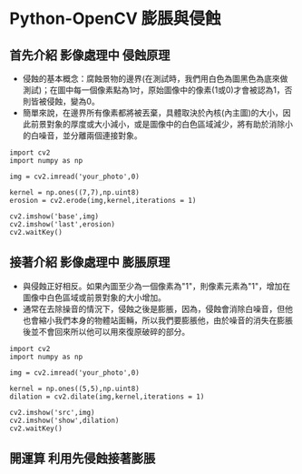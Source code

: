 # Python-OpenCV 膨脹與侵蝕
## 首先介紹 影像處理中 侵蝕原理
* 侵蝕的基本概念：腐蝕景物的邊界(在測試時，我們用白色為圖黑色為底來做測試)；在圖中每一個像素點為1吋，原始圖像中的像素(1或0)才會被認為1，否則皆被侵蝕，變為0。  
* 簡單來說，在邊界所有像素都將被丟棄，具體取決於內核(內主圖)的大小，因此前景對象的厚度或大小減小，或是圖像中的白色區域減少，將有助於消除小的白噪音，並分離兩個連接對象。
```
import cv2
import numpy as np

img = cv2.imread('your_photo',0)

kernel = np.ones((7,7),np.uint8)
erosion = cv2.erode(img,kernel,iterations = 1)

cv2.imshow('base',img)
cv2.imshow('last',erosion)
cv2.waitKey()
```

## 接著介紹 影像處理中 膨脹原理
* 與侵蝕正好相反。如果內圖至少為一個像素為"1"，則像素元素為"1"，增加在圖像中白色區域或前景對象的大小增加。  
* 通常在去除操音的情況下，侵蝕之後是膨脹，因為，侵蝕會消除白噪音，但他也會縮小我們本身的物體站面輛，所以我們要膨脹他，由於噪音的消失在膨脹後並不會回來所以他可以用來復原破碎的部分。
```
import cv2
import numpy as np

img = cv2.imread('your_photo',0)

kernel = np.ones((5,5),np.uint8)
dilation = cv2.dilate(img,kernel,iterations = 1)

cv2.imshow('src',img)
cv2.imshow('show',dilation)
cv2.waitKey()
```

## 開運算 利用先侵蝕接著膨脹
